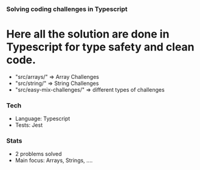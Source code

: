 ### Solving coding challenges in Typescript

# Here all the solution are done in Typescript for type safety and clean code.

- "src/arrays/" => Array Challenges
- "src/string/" => String Challenges
- "src/easy-mix-challenges/" => different types of challenges

### Tech

- Language: Typescript
- Tests: Jest

### Stats

- 2 problems solved
- Main focus: Arrays, Strings, ....
